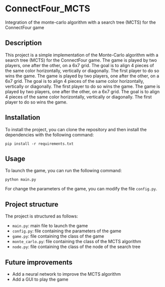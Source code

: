 # ConnectFour_MCTS
Integration of the monte-carlo algorithm with a search tree (MCTS) for the ConnectFour game

## Description
This project is a simple implementation of the Monte-Carlo algorithm with a search tree (MCTS) for the ConnectFour game. The game is played by two players, one after the other, on a 6x7 grid. The goal is to align 4 pieces of the same color horizontally, vertically or diagonally. The first player to do so wins the game. The game is played by two players, one after the other, on a 6x7 grid. The goal is to align 4 pieces of the same color horizontally, vertically or diagonally. The first player to do so wins the game. The game is played by two players, one after the other, on a 6x7 grid. The goal is to align 4 pieces of the same color horizontally, vertically or diagonally. The first player to do so wins the game.

## Installation
To install the project, you can clone the repository and then install the dependencies with the following command:
```
pip install -r requirements.txt
```

## Usage
To launch the game, you can run the following command:
```
python main.py
```
For change the parameters of the game, you can modify the file `config.py`.

## Project structure
The project is structured as follows:
- `main.py`: main file to launch the game
- `config.py`: file containing the parameters of the game
- `game.py`: file containing the class of the game
- `monte_carlo.py`: file containing the class of the MCTS algorithm
- `node.py`: file containing the class of the node of the search tree

## Future improvements
- Add a neural network to improve the MCTS algorithm
- Add a GUI to play the game